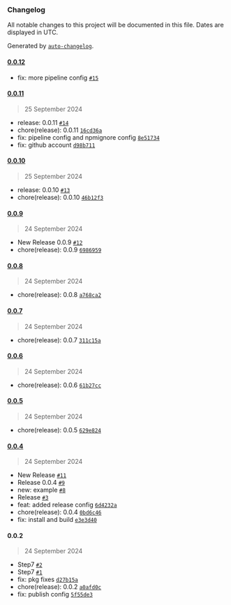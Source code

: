 ### Changelog

All notable changes to this project will be documented in this file. Dates are displayed in UTC.

Generated by [`auto-changelog`](https://github.com/CookPete/auto-changelog).

#### [0.0.12](https://github.com/nicolas-camacho/awesome-numbers/compare/0.0.11...0.0.12)

- fix: more pipeline config [`#15`](https://github.com/nicolas-camacho/awesome-numbers/pull/15)

#### [0.0.11](https://github.com/nicolas-camacho/awesome-numbers/compare/0.0.10...0.0.11)

> 25 September 2024

- release: 0.0.11 [`#14`](https://github.com/nicolas-camacho/awesome-numbers/pull/14)
- chore(release): 0.0.11 [`16cd36a`](https://github.com/nicolas-camacho/awesome-numbers/commit/16cd36a17691b45eb6b546e3473d8229df16df0d)
- fix: pipeline config and npmignore config [`8e51734`](https://github.com/nicolas-camacho/awesome-numbers/commit/8e51734142b11df54fcb0182b7b197c204d67575)
- fix: github account [`d98b711`](https://github.com/nicolas-camacho/awesome-numbers/commit/d98b7112416102c2e76e345d7cce25ad600bb286)

#### [0.0.10](https://github.com/nicolas-camacho/awesome-numbers/compare/0.0.9...0.0.10)

> 25 September 2024

- release: 0.0.10 [`#13`](https://github.com/nicolas-camacho/awesome-numbers/pull/13)
- chore(release): 0.0.10 [`46b12f3`](https://github.com/nicolas-camacho/awesome-numbers/commit/46b12f3ff1fb9b90100d58a4795522a8e9854c27)

#### [0.0.9](https://github.com/nicolas-camacho/awesome-numbers/compare/0.0.8...0.0.9)

> 24 September 2024

- New Release 0.0.9 [`#12`](https://github.com/nicolas-camacho/awesome-numbers/pull/12)
- chore(release): 0.0.9 [`6986959`](https://github.com/nicolas-camacho/awesome-numbers/commit/6986959ac22c63e4dcd05380d7305820a54a0f5a)

#### [0.0.8](https://github.com/nicolas-camacho/awesome-numbers/compare/0.0.7...0.0.8)

> 24 September 2024

- chore(release): 0.0.8 [`a768ca2`](https://github.com/nicolas-camacho/awesome-numbers/commit/a768ca287f853b9e27f7ce41aa79bb544b563320)

#### [0.0.7](https://github.com/nicolas-camacho/awesome-numbers/compare/0.0.6...0.0.7)

> 24 September 2024

- chore(release): 0.0.7 [`311c15a`](https://github.com/nicolas-camacho/awesome-numbers/commit/311c15a9c278c52a62bce6e8acb78434f9a9d93e)

#### [0.0.6](https://github.com/nicolas-camacho/awesome-numbers/compare/0.0.5...0.0.6)

> 24 September 2024

- chore(release): 0.0.6 [`61b27cc`](https://github.com/nicolas-camacho/awesome-numbers/commit/61b27cc2344e53270ddc9dccf27ca1cb63eea894)

#### [0.0.5](https://github.com/nicolas-camacho/awesome-numbers/compare/0.0.4...0.0.5)

> 24 September 2024

- chore(release): 0.0.5 [`629e824`](https://github.com/nicolas-camacho/awesome-numbers/commit/629e82479235923cbf67f63143d93c625f9ad3b7)

#### [0.0.4](https://github.com/nicolas-camacho/awesome-numbers/compare/0.0.2...0.0.4)

> 24 September 2024

- New Release [`#11`](https://github.com/nicolas-camacho/awesome-numbers/pull/11)
- Release 0.0.4 [`#9`](https://github.com/nicolas-camacho/awesome-numbers/pull/9)
- new: example [`#8`](https://github.com/nicolas-camacho/awesome-numbers/pull/8)
- Release [`#3`](https://github.com/nicolas-camacho/awesome-numbers/pull/3)
- feat: added release config [`6d4232a`](https://github.com/nicolas-camacho/awesome-numbers/commit/6d4232ae78674352af357700273490d453536363)
- chore(release): 0.0.4 [`0bd6c46`](https://github.com/nicolas-camacho/awesome-numbers/commit/0bd6c46c72380add4fe1d3f432deba51ed2219bb)
- fix: install and build [`e3e3d40`](https://github.com/nicolas-camacho/awesome-numbers/commit/e3e3d404ef39b76bf16b478bf7b41a7c0c70cf9a)

#### 0.0.2

> 24 September 2024

- Step7 [`#2`](https://github.com/nicolas-camacho/awesome-numbers/pull/2)
- Step7 [`#1`](https://github.com/nicolas-camacho/awesome-numbers/pull/1)
- fix: pkg fixes [`d27b15a`](https://github.com/nicolas-camacho/awesome-numbers/commit/d27b15a3cac7c7b728b58479e406f36c30a59397)
- chore(release): 0.0.2 [`a0afd0c`](https://github.com/nicolas-camacho/awesome-numbers/commit/a0afd0c56ea463f59362f1ab39b3430b1dfafbc6)
- fix: publish config [`5f55de3`](https://github.com/nicolas-camacho/awesome-numbers/commit/5f55de39f6a32cab67e45da04dc6bea15e229264)
